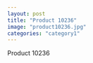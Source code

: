 ```yaml
---
layout: post
title: "Product 10236"
image: "product10236.jpg"
categories: "category1"
---
```

Product 10236

